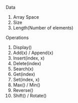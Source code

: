 Data

1. Array Space
1. Size
1. Length(Number of elements)

Operations

1. Display()
1. Add(x) / Append(x)
1. Insert(index, x)
1. Delete(index)
1. Search(x)
1. Get(index)
1. Set(index, x)
1. Max() / Min()
1. Reverse()
1. Shift() / Rotate()
